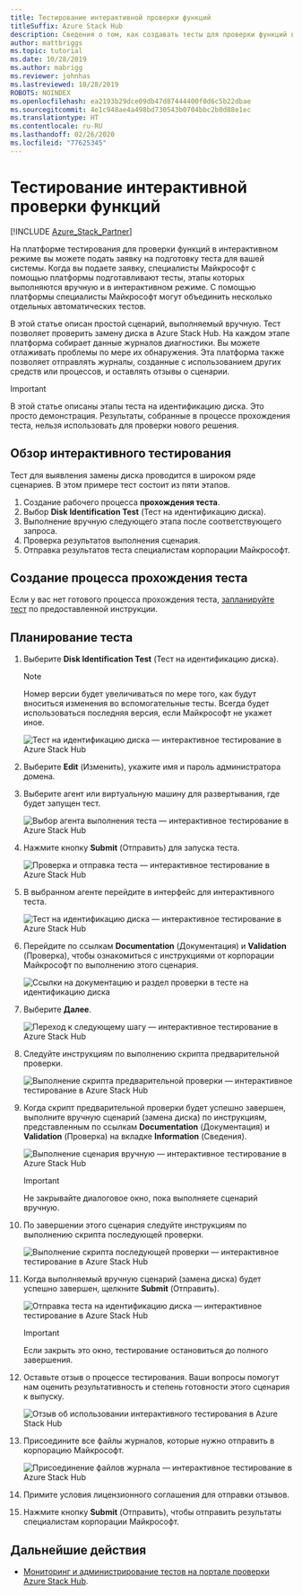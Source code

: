 ```yaml
---
title: Тестирование интерактивной проверки функций
titleSuffix: Azure Stack Hub
description: Сведения о том, как создавать тесты для проверки функций в интерактивном режиме с помощью службы "Проверка как услуга" для Azure Stack Hub.
author: mattbriggs
ms.topic: tutorial
ms.date: 10/28/2019
ms.author: mabrigg
ms.reviewer: johnhas
ms.lastreviewed: 10/28/2019
ROBOTS: NOINDEX
ms.openlocfilehash: ea2193b29dce09db47d87444400f0d6c5b22dbae
ms.sourcegitcommit: 4e1c948ae4a498bd730543b0704bbc2b0d88e1ec
ms.translationtype: HT
ms.contentlocale: ru-RU
ms.lasthandoff: 02/26/2020
ms.locfileid: "77625345"
---
```

# <a name="interactive-feature-verification-testing"></a>Тестирование интерактивной проверки функций  

[!INCLUDE [Azure_Stack_Partner](./includes/azure-stack-partner-appliesto.md)]

На платформе тестирования для проверки функций в интерактивном режиме вы можете подать заявку на подготовку теста для вашей системы. Когда вы подаете заявку, специалисты Майкрософт с помощью платформы подготавливают тесты, этапы которых выполняются вручную и в интерактивном режиме. С помощью платформы специалисты Майкрософт могут объединить несколько отдельных автоматических тестов.

В этой статье описан простой сценарий, выполняемый вручную. Тест позволяет проверить замену диска в Azure Stack Hub. На каждом этапе платформа собирает данные журналов диагностики. Вы можете отлаживать проблемы по мере их обнаружения. Эта платформа также позволяет отправлять журналы, созданные с использованием других средств или процессов, и оставлять отзывы о сценарии.

> [!Important]  
> В этой статье описаны этапы теста на идентификацию диска. Это просто демонстрация. Результаты, собранные в процессе прохождения теста, нельзя использовать для проверки нового решения.

## <a name="overview-of-interactive-testing"></a>Обзор интерактивного тестирования

Тест для выявления замены диска проводится в широком ряде сценариев. В этом примере тест состоит из пяти этапов.

1. Создание рабочего процесса **прохождения теста**.
2. Выбор **Disk Identification Test** (Тест на идентификацию диска).
3. Выполнение вручную следующего этапа после соответствующего запроса.
4. Проверка результатов выполнения сценария.
5. Отправка результатов теста специалистам корпорации Майкрософт.

## <a name="create-a-new-test-pass"></a>Создание процесса прохождения теста

Если у вас нет готового процесса прохождения теста, [запланируйте тест](azure-stack-vaas-schedule-test-pass.md) по предоставленной инструкции.

## <a name="schedule-the-test"></a>Планирование теста

1. Выберите **Disk Identification Test** (Тест на идентификацию диска).

    > [!Note]  
    > Номер версии будет увеличиваться по мере того, как будут вноситься изменения во вспомогательные тесты. Всегда будет использоваться последняя версия, если Майкрософт не укажет иное.

    ![Тест на идентификацию диска — интерактивное тестирование в Azure Stack Hub](media/azure-stack-vaas-interactive-feature-verification/image4.png)

2. Выберите **Edit** (Изменить), укажите имя и пароль администратора домена.

3. Выберите агент или виртуальную машину для развертывания, где будет запущен тест.

    ![Выбор агента выполнения теста — интерактивное тестирование в Azure Stack Hub](media/azure-stack-vaas-interactive-feature-verification/image5.png)

4. Нажмите кнопку **Submit** (Отправить) для запуска теста.

    ![Проверка и отправка теста — интерактивное тестирование в Azure Stack Hub](media/azure-stack-vaas-interactive-feature-verification/image6.png)

5. В выбранном агенте перейдите в интерфейс для интерактивного теста.

    ![Тест на идентификацию диска — интерактивное тестирование в Azure Stack Hub](media/azure-stack-vaas-interactive-feature-verification/image8.png)

6. Перейдите по ссылкам **Documentation** (Документация) и **Validation** (Проверка), чтобы ознакомиться с инструкциями от корпорации Майкрософт по выполнению этого сценария.

    ![Ссылки на документацию и раздел проверки в тесте на идентификацию диска](media/azure-stack-vaas-interactive-feature-verification/image9.png)

7. Выберите **Далее**.

    ![Переход к следующему шагу — интерактивное тестирование в Azure Stack Hub](media/azure-stack-vaas-interactive-feature-verification/image10.png)

8. Следуйте инструкциям по выполнению скрипта предварительной проверки.

    ![Выполнение скрипта предварительной проверки — интерактивное тестирование в Azure Stack Hub](media/azure-stack-vaas-interactive-feature-verification/image11.png)

9. Когда скрипт предварительной проверки будет успешно завершен, выполните вручную сценарий (замена диска) по инструкциям, представленным по ссылкам **Documentation** (Документация) и **Validation** (Проверка) на вкладке **Information** (Сведения).

    ![Выполнение сценария вручную — интерактивное тестирование в Azure Stack Hub](media/azure-stack-vaas-interactive-feature-verification/image12.png)

    > [!Important]  
    > Не закрывайте диалоговое окно, пока выполняете сценарий вручную.

10. По завершении этого сценария следуйте инструкциям по выполнению скрипта последующей проверки.

    ![Выполнение скрипта последующей проверки — интерактивное тестирование в Azure Stack Hub](media/azure-stack-vaas-interactive-feature-verification/image13.png)

11. Когда выполняемый вручную сценарий (замена диска) будет успешно завершен, щелкните **Submit** (Отправить).

    ![Отправка теста на идентификацию диска — интерактивное тестирование в Azure Stack Hub](media/azure-stack-vaas-interactive-feature-verification/image14.png)

    > [!Important]  
    > Если закрыть это окно, тестирование остановиться до полного завершения.

12. Оставьте отзыв о процессе тестирования. Ваши вопросы помогут нам оценить результативность и степень готовности этого сценария к выпуску.

    ![Отзыв об использовании интерактивного тестирования в Azure Stack Hub](media/azure-stack-vaas-interactive-feature-verification/image15.png)

13. Присоедините все файлы журналов, которые нужно отправить в корпорацию Майкрософт.

    ![Присоединение файлов журнала — интерактивное тестирование в Azure Stack Hub](media/azure-stack-vaas-interactive-feature-verification/image16.png)

14. Примите условия лицензионного соглашения для отправки отзывов.

15. Нажмите кнопку **Submit** (Отправить), чтобы отправить результаты специалистам корпорации Майкрософт.

## <a name="next-steps"></a>Дальнейшие действия

- [Мониторинг и администрирование тестов на портале проверки Azure Stack Hub](azure-stack-vaas-monitor-test.md).
